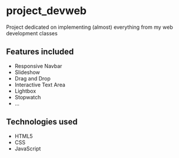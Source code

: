 # project_devweb

Project dedicated on implementing (almost) everything from my web development classes

## Features included
- Responsive Navbar
- Slideshow
- Drag and Drop
- Interactive Text Area
- Lightbox
- Stopwatch
- ...

## Technologies used
- HTML5
- CSS
- JavaScript